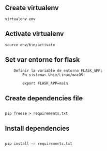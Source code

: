 ## Create virtualenv

```
virtualenv env
```

## Activate virtualenv

```
source env/bin/activate
```

## Set var entorne for flask

```
    Definir la variable de entorno FLASK_APP:
        En sistemas Unix/Linux/macOS:

        export FLASK_APP=main
```

## Create dependencies file
```

pip freeze > requirements.txt

```

## Install dependencies
```

pip install -r requirements.txt

```

```

